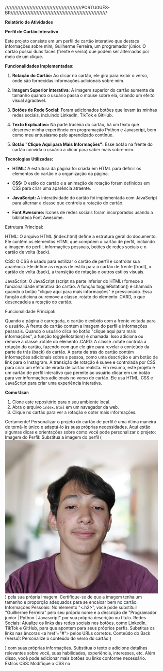 //////////////////////////////////////////////////PORTUGUÊS-BR///////////////////////////////////////////////////////////////

**Relatório de Atividades**

**Perfil de Cartão Interativo**

Este projeto consiste em um perfil de cartão interativo que destaca informações sobre mim, Guilherme Ferreira, um programador júnior. O cartão possui duas faces (frente e verso) que podem ser alternadas por meio de um clique.

**Funcionalidades Implementadas:**
1. **Rotação do Cartão:** Ao clicar no cartão, ele gira para exibir o verso, onde são fornecidas informações adicionais sobre mim.

2. **Imagem Superior Interativa:** A imagem superior do cartão aumenta de tamanho quando o usuário passa o mouse sobre ela, criando um efeito visual agradável.

3. **Botões de Rede Social:** Foram adicionados botões que levam às minhas redes sociais, incluindo LinkedIn, TikTok e GitHub.

4. **Texto Explicativo:** Na parte traseira do cartão, há um texto que descreve minha experiência em programação Python e Javascript, bem como meu entusiasmo pelo aprendizado contínuo.

5. **Botão "Clique Aqui para Mais Informações":** Esse botão na frente do cartão convida o usuário a clicar para saber mais sobre mim.

**Tecnologias Utilizadas:**
- **HTML:** A estrutura da página foi criada em HTML para definir os elementos do cartão e a organização da página.

- **CSS:** O estilo do cartão e a animação de rotação foram definidos em CSS para criar uma aparência atraente.

- **JavaScript:** A interatividade do cartão foi implementada com JavaScript para alternar a classe que controla a rotação do cartão.

- **Font Awesome:** Ícones de redes sociais foram incorporados usando a biblioteca Font Awesome.

Estrutura Principal:

HTML: O arquivo HTML (index.html) define a estrutura geral do documento. Ele contém os elementos HTML que compõem o cartão de perfil, incluindo a imagem do perfil, informações pessoais, botões de redes sociais e o cartão de volta (back).

CSS: O CSS é usado para estilizar o cartão de perfil e controlar sua aparência. Ele define as regras de estilo para o cartão de frente (front), o cartão de volta (back), a transição de rotação e outros estilos visuais.

JavaScript: O JavaScript (script na parte inferior do HTML) fornece a funcionalidade interativa do cartão. A função toggleRotation() é chamada quando o botão "clique aqui para mais informações" é pressionado. Essa função adiciona ou remove a classe .rotate do elemento .CARD, o que desencadeia a rotação do cartão.

Funcionalidade Principal:

Quando a página é carregada, o cartão é exibido com a frente voltada para o usuário. A frente do cartão contém a imagem do perfil e informações pessoais.
Quando o usuário clica no botão "clique aqui para mais informações", a função toggleRotation() é chamada. Isso adiciona ou remove a classe .rotate do elemento .CARD.
A classe .rotate controla a rotação do cartão, fazendo com que ele gire para revelar o conteúdo da parte de trás (back) do cartão.
A parte de trás do cartão contém informações adicionais sobre a pessoa, como uma descrição e um botão de link para o Instagram.
A transição de rotação é suave e controlada por CSS para criar um efeito de virada de cartão realista.
Em resumo, este projeto é um cartão de perfil interativo que permite ao usuário clicar em um botão para ver informações adicionais no verso do cartão. Ele usa HTML, CSS e JavaScript para criar uma experiência interativa.

**Como Usar:**
1. Clone este repositório para o seu ambiente local.
2. Abra o arquivo `index.html` em um navegador da web.
3. Clique no cartão para ver a rotação e obter mais informações.

Certamente! Personalizar o projeto do cartão de perfil é uma ótima maneira de torná-lo único e adaptá-lo às suas próprias necessidades. Aqui estão algumas dicas e orientações sobre como você pode personalizar o projeto:
Imagem do Perfil: Substitua a imagem do perfil (<img src="2eu.jpg">) pela sua própria imagem. Certifique-se de que a imagem tenha um tamanho e proporção adequados para se encaixar bem no cartão.
Informações Pessoais: No elemento "<.h2>", você pode substituir "Guilherme Ferreira" pelo seu próprio nome e a descrição de "Programador junior | Python | Javascript" por sua própria descrição ou título.
Redes Sociais: Atualize os links das redes sociais nos botões, como LinkedIn, TikTok e GitHub, para que apontem para seus próprios perfis. Substitua os links nas âncoras <a href'="#"> pelos URLs corretos.
Conteúdo do Back (Verso): Personalize o conteúdo do verso do cartão (<div class="back">) com suas próprias informações. Substitua o texto e adicione detalhes relevantes sobre você, suas habilidades, experiência, interesses, etc. Além disso, você pode adicionar mais botões ou links conforme necessário.
Estilos CSS: Modifique o CSS no <style> para personalizar as cores, fontes, tamanhos e estilos do texto, botões e outros elementos. Isso permitirá que você adapte a aparência do cartão ao seu gosto pessoal.
Tamanho do Cartão: Você pode ajustar o tamanho do cartão alterando as propriedades de largura e altura em .CARD e .imgBx, bem como a altura máxima no estado de hover.
Outras Personalizações: Sinta-se à vontade para adicionar outros elementos, como ícones, imagens de fundo, animações ou quaisquer outros elementos visuais que desejar.
Comentários: Se quiser manter uma referência sobre as modificações que fez, adicione comentários em seu código para que você ou outras pessoas possam entender facilmente as alterações feitas.

Lembre-se de que a chave para a personalização é adaptar o projeto de acordo com suas próprias preferências e necessidades. Experimente diferentes estilos e elementos até que o cartão de perfil represente da melhor forma quem você é ou o que deseja destacar.

**Créditos:**
Este projeto foi criado como uma demonstração de habilidades de programação e design. Sinta-se à vontade para explorar e personalizar conforme desejado. Agradeço aos criadores dos seguintes tutoriais que me ajudaram no desenvolvimento deste projeto:

- [Tutorial 1](https://www.youtube.com/watch?v=kdF9fdA4vtU)
- [Tutorial 2](https://www.youtube.com/watch?v=daAVTmsMXeI)

Por favor, ao usar este código como inspiração, certifique-se de fornecer os créditos apropriados.

## Licença

Este projeto está licenciado sob a [Licença MIT](LICENSE).
////////////////////////////////////////////////////////////////////////////////////////////////////////////////English//////////////////////////////////////////////////////////////////////////////////////////////////////////////////////////////////
**Activity Report**

**Interactive Profile Card**

This project consists of an interactive profile card that highlights information about me, Guilherme Ferreira, a junior programmer. The card has two sides (front and back) that can be toggled with a click.

**Implemented Features:**
1. **Card Rotation:** Clicking on the card causes it to flip to display the back, where additional information about me is provided.

2. **Interactive Top Image:** The top image of the card enlarges when the user hovers over it, creating a pleasing visual effect.

3. **Social Media Buttons:** Buttons leading to my social media profiles, including LinkedIn, TikTok, and GitHub, have been added.

4. **Explanatory Text:** On the back of the card, there is text describing my experience in Python and JavaScript programming, as well as my enthusiasm for continuous learning.

5. **"Click Here for More Information" Button:** This button on the front of the card invites the user to click for more information about me.

**Technologies Used:**
- **HTML:** The page structure was created in HTML to define the card's elements and page layout.

- **CSS:** CSS was used to style the card and control its appearance, including the rotation animation.

- **JavaScript:** JavaScript was used to implement card interactivity by toggling the class that controls card rotation.

- **Font Awesome:** Social media icons were incorporated using the Font Awesome library.

Main Structure:

HTML: The HTML file (index.html) defines the overall document structure. It contains the HTML elements that make up the profile card, including the profile image, personal information, social media buttons, and the card's back.

CSS: CSS is used to style the profile card and control its appearance. It defines styling rules for the front and back of the card, rotation transition, and other visual styles.

JavaScript: JavaScript (script at the bottom of the HTML) provides the interactive functionality of the card. The `toggleRotation()` function is called when the "click here for more information" button is pressed. This function adds or removes the `.rotate` class from the `.CARD` element, triggering the card's rotation.

Key Functionality:

- When the page loads, the card is displayed with the front facing the user. The front of the card contains the profile image and personal information.
- When the user clicks the "click here for more information" button, the `toggleRotation()` function is called. This adds or removes the `.rotate` class from the `.CARD` element.
- The `.rotate` class controls the card's rotation, causing it to flip to reveal the content on the back of the card.
- The back of the card contains additional information about the person, such as a description and a link button to Instagram.
- The rotation transition is smooth and controlled by CSS to create a realistic card flip effect.

In summary, this project is an interactive profile card that allows users to click a button to view additional information on the card's back. It uses HTML, CSS, and JavaScript to create an interactive experience.

**How to Use:**
1. Clone this repository to your local environment.
2. Open the `index.html` file in a web browser.
3. Click on the card to see the rotation and get more information.

Certainly! Customizing the profile card project is a great way to make it unique and tailor it to your own needs. Here are some tips and guidelines on how you can customize the project:
Profile Image: Replace the profile image (`<img src="2eu.jpg">`) with your own image. Make sure the image has an appropriate size and aspect ratio to fit well on the card.
Personal Information: In the `<h2>` element, you can replace "Guilherme Ferreira" with your own name and the description of "Junior Programmer | Python | JavaScript" with your own description or title.
Social Media: Update the social media links on the buttons, such as LinkedIn, TikTok, and GitHub, to point to your own profiles. Replace the links in the `<a href="#">` anchors with the correct URLs.
Back Content: Customize the content on the back of the card (`<div class="back">`) with your own information. Replace the text and add relevant details about yourself, your skills, experience, interests, etc. Additionally, you can add more buttons or links as needed.
CSS Styles: Modify the CSS in the `<style>` to customize the colors, fonts, sizes, and styles of text, buttons, and other elements. This will allow you to adapt the card's appearance to your personal preferences.
Card Size: You can adjust the card's size by changing the width and height properties in `.CARD` and `.imgBx`, as well as the maximum height in the hover state.
Other Customizations: Feel free to add other elements, such as icons, background images, animations, or any other visual elements you desire.
Comments: If you want to keep a reference of the modifications you've made, add comments in your code so that you or others can easily understand the changes made.

Remember that the key to customization is to tailor the project to your own preferences and needs. Experiment with different styles and elements until the profile card represents who you are or what you want to highlight.

**Credits:**
This project was created as a demonstration of programming and design skills. Feel free to explore and customize it as desired. I would like to thank the creators of the following tutorials that helped me in the development of this project:

- [Tutorial 1](https://www.youtube.com/watch?v=kdF9fdA4vtU)
- [Tutorial 2](https://www.youtube.com/watch?v=daAVTmsMXeI)

Please, when using this code as inspiration, be sure to provide appropriate credits.

## License

This project is licensed under the [MIT License](LICENSE).
